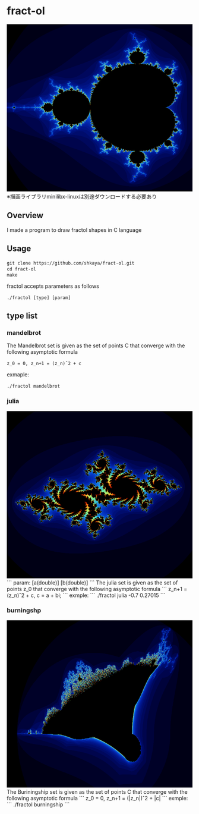 # fract-ol
<img src = "https://github.com/shkaya/fract-ol/blob/main/img/mandelbrot.png" width="500" height="450">
※描画ライブラリminilibx-linuxは別途ダウンロードする必要あり

## Overview
I made a program to draw fractol shapes in C language

## Usage

```
git clone https://github.com/shkaya/fract-ol.git
cd fract-ol
make
```
fractol accepts parameters as follows
```
./fractol [type] [param]
```

## type list

### mandelbrot
The Mandelbrot set is given as the set of points C that converge with the following asymptotic formula
```
z_0 = 0, z_n+1 = (z_n)ˆ2 + c
```
exmaple:
```
./fractol mandelbrot
```

### julia
<img src = "https://github.com/shkaya/fract-ol/blob/main/img/julia.png" width="500" height="450">
```
param: [a(double)] [b(double)]
```
The julia set is given as the set of points z_0 that converge with the following asymptotic formula
```
z_n+1 = (z_n)ˆ2 + c, c = a + bi; 
```
exmple:
```
./fractol julia -0.7 0.27015
```

### burningshp
<img src = "https://github.com/shkaya/fract-ol/blob/main/img/burningship.png" width="500" height="450">
The Buriningship set is given as the set of points C that converge with the following asymptotic formula
```
z_0 = 0, z_n+1 = (|z_n|)ˆ2 + |c|
```
exmple:
```
./fractol burningship
```